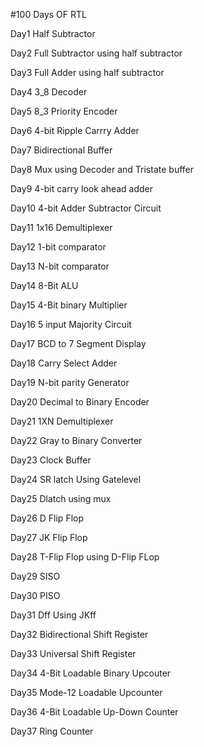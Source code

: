 #100 Days OF RTL

Day1 Half Subtractor

Day2 Full Subtractor using half subtractor

Day3 Full Adder using half subtractor

Day4 3_8 Decoder

Day5 8_3 Priority Encoder

Day6 4-bit Ripple Carrry Adder

Day7 Bidirectional Buffer

Day8 Mux using Decoder and Tristate buffer

Day9 4-bit carry look ahead adder

Day10 4-bit Adder Subtractor Circuit

Day11 1x16 Demultiplexer

Day12 1-bit comparator

Day13 N-bit comparator

Day14 8-Bit ALU

Day15 4-Bit binary Multiplier

Day16 5 input Majority Circuit

Day17 BCD to 7 Segment Display

Day18 Carry Select Adder

Day19 N-bit parity Generator

Day20 Decimal to Binary Encoder

Day21 1XN Demultiplexer

Day22 Gray to Binary Converter

Day23 Clock Buffer

Day24 SR latch Using Gatelevel 

Day25 Dlatch using mux

Day26 D Flip Flop

Day27 JK Flip Flop

Day28 T-Flip Flop using D-Flip FLop

Day29 SISO

Day30 PISO

Day31 Dff Using JKff

Day32 Bidirectional Shift Register

Day33 Universal Shift Register

Day34 4-Bit Loadable Binary Upcouter

Day35 Mode-12 Loadable Upcounter

Day36 4-Bit Loadable Up-Down Counter

Day37 Ring Counter
